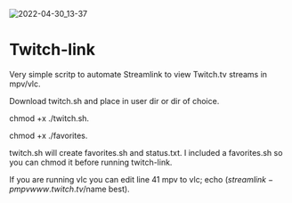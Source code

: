 ![2022-04-30_13-37](https://user-images.githubusercontent.com/101760116/166118364-c4932e2f-38bb-412f-b490-5d7b61ce7152.png)

# Twitch-link
 Very simple scritp to automate Streamlink to view Twitch.tv streams in mpv/vlc.
	
 Download twitch.sh and place in user dir or dir of choice.
	
 chmod +x ./twitch.sh.
	
 chmod +x ./favorites.
	
 twitch.sh will create favorites.sh and status.txt. I included a favorites.sh so you can chmod it before running twitch-link.
	
 If you are running vlc you can edit line 41 mpv to vlc; echo $(streamlink -p mpv www.twitch.tv/$name best).
